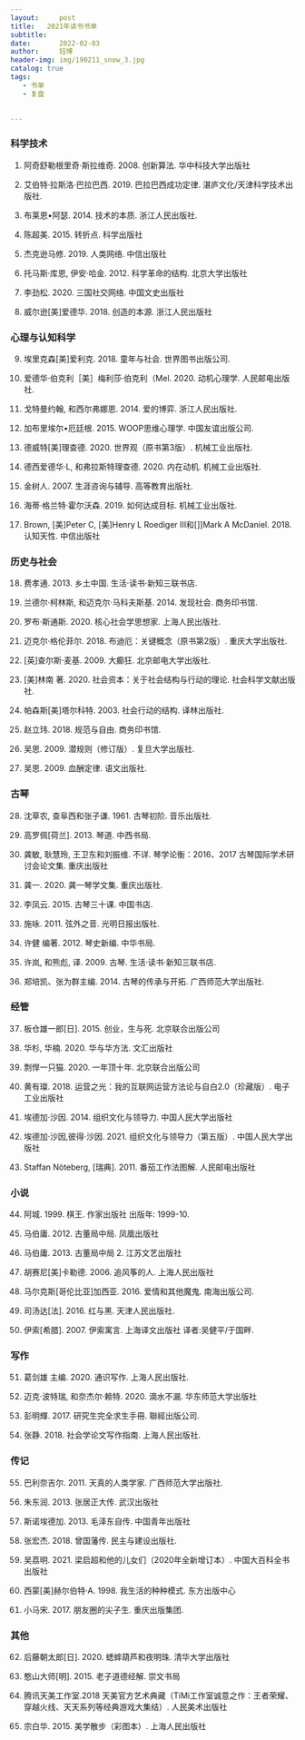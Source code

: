 ```yaml
---
layout:     post
title:   2021年读书书单
subtitle: 
date:       2022-02-03
author:     钰博
header-img: img/190211_snow_3.jpg
catalog: true
tags:
   - 书单
   - 复盘
   

---
```


### 科学技术

1. 阿奇舒勒根里奇·斯拉维奇. 2008. 创新算法. 华中科技大学出版社 

2. 艾伯特·拉斯洛·巴拉巴西. 2019. 巴拉巴西成功定律. 湛庐文化/天津科学技术出版社.

3. 布莱恩•阿瑟. 2014. 技术的本质. 浙江人民出版社.

4. 陈超美. 2015. 转折点. 科学出版社 

5. 杰克逊马修. 2019. 人类网络. 中信出版社  

6. 托马斯·库恩, 伊安·哈金. 2012. 科学革命的结构. 北京大学出版社  

7. 李劲松. 2020. 三国社交网络. 中国文史出版社  
 
8. 威尔逊[美]爱德华. 2018. 创造的本源. 浙江人民出版社 
 
### 心理与认知科学

9. 埃里克森[美]爱利克. 2018. 童年与社会. 世界图书出版公司.

10. 爱德华·伯克利［美］梅利莎·伯克利（Mel. 2020. 动机心理学. 人民邮电出版社.

11. 戈特曼约翰, 和西尔弗娜恩. 2014. 爱的博弈. 浙江人民出版社.

12. 加布里埃尔•厄廷根. 2015. WOOP思维心理学. 中国友谊出版公司.

13. 德威特[美]理查德. 2020. 世界观（原书第3版）. 机械工业出版社. 

14. 德西爱德华·L, 和弗拉斯特理查德. 2020. 内在动机. 机械工业出版社. 

15. 金树人. 2007. 生涯咨询与辅导. 高等教育出版社. 

16. 海蒂·格兰特·霍尔沃森. 2019. 如何达成目标. 机械工业出版社.

17. Brown, [美]Peter C, [美]Henry L Roediger III和[]]Mark A McDaniel. 2018. 认知天性. 中信出版社   
 
### 历史与社会

18. 费孝通. 2013. 乡土中国. 生活·读书·新知三联书店.
    
19. 兰德尔·柯林斯, 和迈克尔·马科夫斯基. 2014. 发现社会. 商务印书馆.

20. 罗布·斯通斯. 2020. 核心社会学思想家. 上海人民出版社.

21. 迈克尔·格伦菲尔. 2018. 布迪厄：关键概念（原书第2版）. 重庆大学出版社.

22. [英]查尔斯·麦基. 2009. 大癫狂. 北京邮电大学出版社.

23. [美]林南 著. 2020. 社会资本：关于社会结构与行动的理论. 社会科学文献出版社.

24. 帕森斯[美]塔尔科特. 2003. 社会行动的结构. 译林出版社.

25. 赵立玮. 2018. 规范与自由. 商务印书馆.

26. 吴思. 2009. 潜规则（修订版）. 复旦大学出版社.
 
27. 吴思. 2009. 血酬定律. 语文出版社.  
 
### 古琴

28. 沈草农, 查阜西和张子谦. 1961. 古琴初阶. 音乐出版社.

29. 高罗佩[荷兰]. 2013. 琴道. 中西书局.

30. 龚敏, 耿慧玲, 王卫东和刘振维. 不详. 琴学论衡：2016、2017 古琴国际学术研讨会论文集. 重庆出版社 
 
31. 龚一. 2020. 龚一琴学文集. 重庆出版社.

32. 李凤云. 2015. 古琴三十课. 中国书店.  

33. 施咏. 2011. 弦外之音. 光明日报出版社.
  
34. 许健 编著. 2012. 琴史新编. 中华书局. 

35. 许岚, 和熊彪, 译. 2009. 古琴. 生活·读书·新知三联书店.

36. 郑培凯、张为群主编. 2014. 古琴的传承与开拓. 广西师范大学出版社.
 
### 经管

37. 板仓雄一郎[日]. 2015. 创业，生与死. 北京联合出版公司  

38. 华杉, 华楠. 2020. 华与华方法. 文汇出版社   

39. 剽悍一只猫. 2020. 一年顶十年. 北京联合出版公司 

40. 黄有璨. 2018. 运营之光：我的互联网运营方法论与自白2.0（珍藏版）. 电子工业出版社 
  
41. 埃德加·沙因. 2014. 组织文化与领导力. 中国人民大学出版社    

42. 埃德加·沙因,彼得·沙因. 2021. 组织文化与领导力（第五版）. 中国人民大学出版社   

43. Staffan Nöteberg, [瑞典]. 2011. 番茄工作法图解. 人民邮电出版社 
 
### 小说

44. 阿城. 1999. 棋王. 作家出版社 出版年: 1999-10.

45. 马伯庸. 2012. 古董局中局. 凤凰出版社 
   
46. 马伯庸. 2013. 古董局中局 2. 江苏文艺出版社  
  
47. 胡赛尼[美]卡勒德. 2006. 追风筝的人. 上海人民出版社 

48. 马尔克斯[哥伦比亚]加西亚. 2016. 爱情和其他魔鬼. 南海出版公司.  

49. 司汤达[法]. 2016. 红与黑. 天津人民出版社. 

50. 伊索[希腊]. 2007. 伊索寓言. 上海译文出版社  译者:吴健平/于国畔.
 
### 写作
51. 葛剑雄 主编. 2020. 通识写作. 上海人民出版社.  

52. 迈克·波特瑞, 和奈杰尔·赖特. 2020. 滴水不漏. 华东师范大学出版社  
  
53. 彭明輝. 2017. 研究生完全求生手冊. 聯經出版公司.

54. 张静. 2018. 社会学论文写作指南. 上海人民出版社. 
 
### 传记

55. 巴利奈吉尔. 2011. 天真的人类学家. 广西师范大学出版社.  
 
56. 朱东润. 2013. 张居正大传. 武汉出版社   

57. 斯诺埃德加. 2013. 毛泽东自传. 中国青年出版社   

58. 张宏杰. 2018. 曾国藩传. 民主与建设出版社.

59. 吴荔明. 2021. 梁启超和他的儿女们（2020年全新增订本）. 中国大百科全书出版社 
 
60. 西蒙[美]赫尔伯特·A. 1998. 我生活的种种模式. 东方出版中心  

61. 小马宋. 2017. 朋友圈的尖子生. 重庆出版集团.
 
### 其他

62. 后藤朝太郎[日]. 2020. 蟋蟀葫芦和夜明珠. 清华大学出版社  
 
63. 憨山大师[明]. 2015. 老子道德经解. 崇文书局
   
64. 腾讯天美工作室.2018 天美官方艺术典藏（TiMi工作室诚意之作：王者荣耀、穿越火线、天天系列等经典游戏大集结）. 人民美术出版社 

65. 宗白华. 2015. 美学散步（彩图本）. 上海人民出版社   
